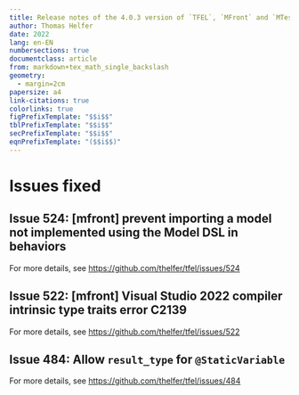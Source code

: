 ```yaml
---
title: Release notes of the 4.0.3 version of `TFEL`, `MFront` and `MTest`
author: Thomas Helfer
date: 2022
lang: en-EN
numbersections: true
documentclass: article
from: markdown+tex_math_single_backslash
geometry:
  - margin=2cm
papersize: a4
link-citations: true
colorlinks: true
figPrefixTemplate: "$$i$$"
tblPrefixTemplate: "$$i$$"
secPrefixTemplate: "$$i$$"
eqnPrefixTemplate: "($$i$$)"
---
```


# Issues fixed

## Issue 524: [mfront] prevent importing a model not implemented using the Model DSL in behaviors

For more details, see <https://github.com/thelfer/tfel/issues/524>

## Issue 522: [mfront] Visual Studio 2022 compiler intrinsic type traits error C2139

For more details, see <https://github.com/thelfer/tfel/issues/522>

## Issue 484: Allow `result_type` for `@StaticVariable`

For more details, see <https://github.com/thelfer/tfel/issues/484>



